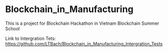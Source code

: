 # Blockchain_in_Manufacturing
This is a project for Blockchain Hackathon in Vietnam Blockchain Summer School

Link to Intergration Tets: https://github.com/LTBach/Blockchain_in_Manufacturing_Intergration_Tests
